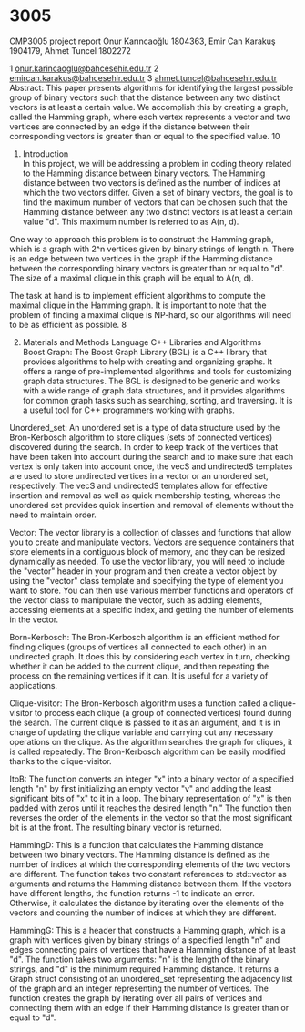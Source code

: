 # 3005
CMP3005 project report
Onur Karıncaoğlu 1804363, Emir Can Karakuş 1904179, Ahmet Tuncel 1802272

1	onur.karincaoglu@bahcesehir.edu.tr
2	emircan.karakus@bahcesehir.edu.tr
3 ahmet.tuncel@bahcesehir.edu.tr
Abstract:	This paper presents algorithms for identifying the largest possible group of binary vectors such that the distance between any two distinct vectors is at least a certain value. We accomplish this by creating a graph, called the Hamming graph, where each vertex represents a vector and two vertices are connected by an edge if the distance between their corresponding vectors is greater than or equal to the specified value. 10
 


1.	Introduction	
In this project, we will be addressing a problem in coding theory related to the Hamming distance between binary vectors. The Hamming distance between two vectors is defined as the number of indices at which the two vectors differ. Given a set of binary vectors, the goal is to find the maximum number of vectors that can be chosen such that the Hamming distance between any two distinct vectors is at least a certain value "d". This maximum number is referred to as A(n, d).

One way to approach this problem is to construct the Hamming graph, which is a graph with 2^n vertices given by binary strings of length n. There is an edge between two vertices in the graph if the Hamming distance between the corresponding binary vectors is greater than or equal to "d". The size of a maximal clique in this graph will be equal to A(n, d).
 
The task at hand is to implement efficient algorithms to compute the maximal clique in the Hamming graph. It is important to note that the problem of finding a maximal clique is NP-hard, so our algorithms will need to be as efficient as possible.	8


2.	Materials and Methods
Language
C++
Libraries and Algorithms	
Boost Graph: The Boost Graph Library (BGL) is a C++ library that provides algorithms to help with creating and organizing graphs. It offers a range of pre-implemented algorithms and tools for customizing graph data structures. The BGL is designed to be generic and works with a wide range of graph data structures, and it provides algorithms for common graph tasks such as searching, sorting, and traversing. It is a useful tool for C++ programmers working with graphs. 

Unordered_set: An unordered set is a type of data structure used by the Bron-Kerbosch algorithm to store cliques (sets of connected vertices) discovered during the search. In order to keep track of the vertices that have been taken into account during the search and to make sure that each vertex is only taken into account once, the vecS and undirectedS templates are used to store undirected vertices in a vector or an unordered set, respectively. The vecS and undirectedS templates allow for effective insertion and removal as well as quick membership testing, whereas the unordered set provides quick insertion and removal of elements without the need to maintain order.

Vector: The vector library is a collection of classes and functions that allow you to create and manipulate vectors. Vectors are sequence containers that store elements in a contiguous block of memory, and they can be resized dynamically as needed. To use the vector library, you will need to include the "vector" header in your program and then create a vector object by using the "vector" class template and specifying the type of element you want to store. You can then use various member functions and operators of the vector class to manipulate the vector, such as adding elements, accessing elements at a specific index, and getting the number of elements in the vector.

Born-Kerbosch: The Bron-Kerbosch algorithm is an efficient method for finding cliques (groups of vertices all connected to each other) in an undirected graph. It does this by considering each vertex in turn, checking whether it can be added to the current clique, and then repeating the process on the remaining vertices if it can. It is useful for a variety of applications.

Clique-visitor: The Bron-Kerbosch algorithm uses a function called a clique-visitor to process each clique (a group of connected vertices) found during the search. The current clique is passed to it as an argument, and it is in charge of updating the clique variable and carrying out any necessary operations on the clique. As the algorithm searches the graph for cliques, it is called repeatedly. The Bron-Kerbosch algorithm can be easily modified thanks to the clique-visitor.

ItoB: The function converts an integer "x" into a binary vector of a specified length "n" by first initializing an empty vector "v" and adding the least significant bits of "x" to it in a loop. The binary representation of "x" is then padded with zeros until it reaches the desired length "n." The function then reverses the order of the elements in the vector so that the most significant bit is at the front. The resulting binary vector is returned.

 HammingD: This is a function that calculates the Hamming distance between two binary vectors. The Hamming distance is defined as the number of indices at which the corresponding elements of the two vectors are different. The function takes two constant references to std::vector<int> as arguments and returns the Hamming distance between them. If the vectors have different lengths, the function returns -1 to indicate an error. Otherwise, it calculates the distance by iterating over the elements of the vectors and counting the number of indices at which they are different.

HammingG: This is a header that constructs a Hamming graph, which is a graph with vertices given by binary strings of a specified length "n" and edges connecting pairs of vertices that have a Hamming distance of at least "d". The function takes two arguments: "n" is the length of the binary strings, and "d" is the minimum required Hamming distance. It returns a Graph struct consisting of an unordered_set representing the adjacency list of the graph and an integer representing the number of vertices. The function creates the graph by iterating over all pairs of vertices and connecting them with an edge if their Hamming distance is greater than or equal to "d".
 
 
